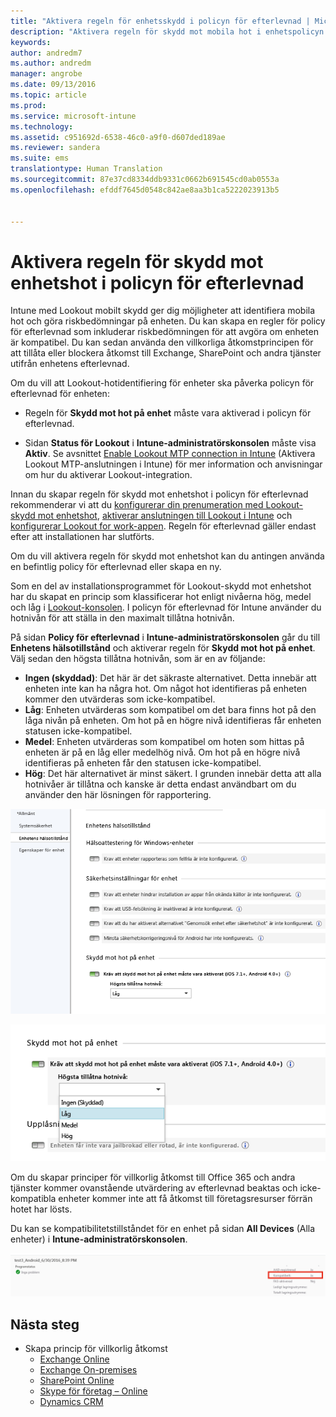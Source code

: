 ```yaml
---
title: "Aktivera regeln för enhetsskydd i policyn för efterlevnad | Microsoft Intune"
description: "Aktivera regeln för skydd mot mobila hot i enhetspolicyn för efterlevnad."
keywords: 
author: andredm7
ms.author: andredm
manager: angrobe
ms.date: 09/13/2016
ms.topic: article
ms.prod: 
ms.service: microsoft-intune
ms.technology: 
ms.assetid: c951692d-6538-46c0-a9f0-d607ded189ae
ms.reviewer: sandera
ms.suite: ems
translationtype: Human Translation
ms.sourcegitcommit: 87e37cd8334ddb9331c0662b691545cd0ab0553a
ms.openlocfilehash: efddf7645d0548c842ae8aa3b1ca5222023913b5


---
```


# <a name="enable-device-threat-protection-rule-in-the-compliance-policy"></a>Aktivera regeln för skydd mot enhetshot i policyn för efterlevnad
Intune med Lookout mobilt skydd ger dig möjligheter att identifiera mobila hot och göra riskbedömningar på enheten. Du kan skapa en regler för policy för efterlevnad som inkluderar riskbedömningen för att avgöra om enheten är kompatibel. Du kan sedan använda den villkorliga åtkomstprincipen för att tillåta eller blockera åtkomst till Exchange, SharePoint och andra tjänster utifrån enhetens efterlevnad.

Om du vill att Lookout-hotidentifiering för enheter ska påverka policyn för efterlevnad för enheten:

* Regeln för **Skydd mot hot på enhet** måste vara aktiverad i policyn för efterlevnad.

* Sidan **Status för Lookout** i **Intune-administratörskonsolen** måste visa **Aktiv**. Se avsnittet [Enable Lookout MTP connection in Intune](enable-lookout-mtp-connection-in-intune.md) (Aktivera Lookout MTP-anslutningen i Intune) för mer information och anvisningar om hur du aktiverar Lookout-integration.


Innan du skapar regeln för skydd mot enhetshot i policyn för efterlevnad rekommenderar vi att du [konfigurerar din prenumeration med Lookout-skydd mot enhetshot](set-up-your-subscription-with-lookout-mtp.md), [aktiverar anslutningen till Lookout i Intune](enable-lookout-mtp-connection-in-intune.md) och [konfigurerar Lookout for work-appen](configure-and-deploy-lookout-for-work-apps.md). Regeln för efterlevnad gäller endast efter att installationen har slutförts.

Om du vill aktivera regeln för skydd mot enhetshot kan du antingen använda en befintlig policy för efterlevnad eller skapa en ny.

Som en del av installationsprogrammet för Lookout-skydd mot enhetshot har du skapat en princip som klassificerar hot enligt nivåerna hög, medel och låg i [Lookout-konsolen](https://aad.lookout.com). I policyn för efterlevnad för Intune använder du hotnivån för att ställa in den maximalt tillåtna hotnivån.

På sidan **Policy för efterlevnad** i **Intune-administratörskonsolen** går du till **Enhetens hälsotillstånd** och aktiverar regeln för **Skydd mot hot på enhet**. Välj sedan den högsta tillåtna hotnivån, som är en av följande:
* **Ingen (skyddad)**: Det här är det säkraste alternativet.  Detta innebär att enheten inte kan ha några hot.  Om något hot identifieras på enheten kommer den utvärderas som icke-kompatibel.  
* **Låg**: Enheten utvärderas som kompatibel om det bara finns hot på den låga nivån på enheten. Om hot på en högre nivå identifieras får enheten statusen icke-kompatibel.
* **Medel**: Enheten utvärderas som kompatibel om hoten som hittas på enheten är på en låg eller medelhög nivå. Om hot på en högre nivå identifieras på enheten får den statusen icke-kompatibel.
* **Hög**: Det här alternativet är minst säkert. I grunden innebär detta att alla hotnivåer är tillåtna och kanske är detta endast användbart om du använder den här lösningen för rapportering.

![skärmbild som visar regeln för skydd mot enhetshot i ](../media/mtp/mtp-compliance-policy-rule.png)

![skärmbild som visar alternativet för hotnivåer för regeln för skydd mot enhetshot](../media/mtp/mtp-compliance-policy-setting.png)

Om du skapar principer för villkorlig åtkomst till Office 365 och andra tjänster kommer ovanstående utvärdering av efterlevnad beaktas och icke-kompatibla enheter kommer inte att få åtkomst till företagsresurser förrän hotet har lösts.

Du kan se kompatibilitetstillståndet för en enhet på sidan **All Devices** (Alla enheter) i **Intune-administratörskonsolen**.

![skärmbild som visar enhetssidan i Intune-administratörskonsolen som visar kompatibilitetstillståndet för en enhet](../media/mtp/mtp-device-status-intune-console.png)

## <a name="next-steps"></a>Nästa steg
* Skapa princip för villkorlig åtkomst
  * [Exchange Online](restrict-access-to-exchange-online-with-microsoft-intune.md)
  * [Exchange On-premises](restrict-access-to-exchange-onpremises-with-microsoft-intune.md)
  * [SharePoint Online](restrict-access-to-sharepoint-online-with-microsoft-intune.md)
  * [Skype för företag – Online](restrict-access-to-skype-for-business-online-with-microsoft-intune.md)
  * [Dynamics CRM](restrict-access-to-dynamics-crm-online-with-microsoft-intune.md)



<!--HONumber=Dec16_HO2-->



